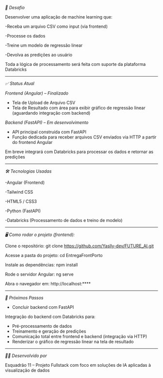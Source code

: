 *📌 Desafio*

Desenvolver uma aplicação de machine learning que:

-Receba um arquivo CSV como input (via frontend)

-Processe os dados

-Treine um modelo de regressão linear

-Devolva as predições ao usuário

Toda a lógica de processamento será feita com suporte da plataforma Databricks

---

*✅ Status Atual*

*Frontend (Angular) – Finalizado*
- Tela de Upload de Arquivo CSV
- Tela de Resultado com área para exibir gráfico de regressão linear (aguardando integração com backend)

*Backend (FastAPI) – Em desenvolvimento*
- API principal construída com FastAPI
- Função dedicada para receber arquivos CSV enviados via HTTP a partir do frontend Angular

Em breve integrará com Databricks para processar os dados e retornar as predições

---
*🛠️ Tecnologias Usadas*

-Angular (Frontend)

-Tailwind CSS

-HTML5 / CSS3

-Python (FastAPI)

-Databricks (Processamento de dados e treino de modelo)

---
*🖥️ Como rodar o projeto (frontend):*

Clone o repositório:
git clone https://github.com/Yaslly-dev/FUTURE_AI.git

Acesse a pasta do projeto:
cd EntregaFrontPorto

Instale as dependências:
npm install

Rode o servidor Angular:
ng serve

Abra o navegador em:
http://localhost:****

---
*🚀 Próximos Passos*

- Concluir backend com FastAPI

 Integração do backend com Databricks para:
- Pré-processamento de dados
- Treinamento e geração de predições
- Comunicação total entre frontend e backend (integração via HTTP)
- Renderizar o gráfico de regressão linear na tela de resultado

---
*👩‍💻 Desenvolvido por*

Esquadrão 11 – Projeto Fullstack com foco em soluções de IA aplicadas à visualização de dados

